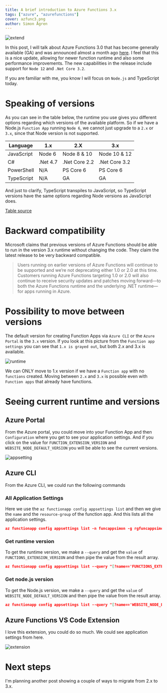```yaml
---
title: A brief introduction to Azure Functions 3.x
tags: ["azure", "azurefunctions"]
cover: azfunc3.png
author: Simon Ågren
---
```


![extend](./azfunc3.png)

In this post, I will talk about Azure Functions 3.0 that has become generally available (GA) and was announced almost a month ago [here](https://azure.microsoft.com/en-us/updates/azure-functions-runtime-30-is-now-available/). I feel that this is a nice update, allowing for newer function runtime and also some performance improvements. The new capabilities in the release include support for `Node 12` and `.Net Core 3.2`. 

If you are familiar with me, you know I will focus on `Node.js` and TypeScript today.

# Speaking of versions
As you can see in the table below, the runtime you use gives you different options regarding which versions of the available platform. So if we have a Node.js `Function App` running `Node 6`, we cannot just upgrade to a `2.x` or `3.x`, since that Node version is not supported.

| Language   | 1.x      | 2.X           | 3.x           |
|------------|----------|---------------|---------------|
| JavaScript | Node 6   | Node 8 & 10   | Node 10 & 12  |
| C#         | .Net 4.7 | .Net Core 2.2 | .Net Core 3.2 |
| PowerShell | N/A      | PS Core 6     | PS Core 6     |
| TypeScript | N/A      | GA            | GA            |

And just to clarify, TypeScript transpiles to JavaScript, so TypeScript versions have the same options regarding Node versions as JavaScript does.

[Table source](https://docs.microsoft.com/sv-se/azure/azure-functions/functions-versions#languages)

# Backward compatibility

Microsoft claims that previous versions of Azure Functions should be able to run in the version 3.x runtime without changing the code. They claim the latest release to be very backward compatible.

> Users running on earlier versions of Azure Functions will continue to be supported and we’re not deprecating either 1.0 or 2.0 at this time. Customers running Azure Functions targeting 1.0 or 2.0 will also continue to receive security updates and patches moving forward—to both the Azure Functions runtime and the underlying .NET runtime—for apps running in Azure. 


# Possibility to move between versions
The default version for creating Function Apps via `Azure CLI` or the `Azure Portal` is the `3.x` version. If you look at this picture from the `Function app settings` you can see that `1.x is grayed out`, but both 2.x and 3.x is available.

![runtime](./runtime2.png)

We can ONLY move to 1.x version if we have a `Function app` with no `functions` created. Moving between `2.x` and `3.x` is possible even with `Function apps` that already have functions.

# Seeing current runtime and versions

## Azure Portal
From the Azure portal, you could move into your Function App and then `Configuration` where you get to see your application settings. And if you click on the value for `FUNCTION_EXTENSION_VERSION` and `WEBSITE_NODE_DEFAULT_VERSION` you will be able to see the current versions. 

![appsetting](./appsetting.png)

## Azure CLI
From the Azure CLI, we could run the following commands

### All Application Settings
Here we use the `az functionapp config appsettings list` and then we give the `name` and the `resource-group` of the function app. And this lists all the application settings.

```json
az functionapp config appsettings list -n funcappsimon -g rgfuncappsimon
```

### Get runtime version
To get the runtime version, we make a `--query` and get the `value` of `FUNCTIONS_EXTENSION_VERSION` and then pipe the value from the result array.  

```json
az functionapp config appsettings list --query "[?name=='FUNCTIONS_EXTENSION_VERSION'].value | [0]" -n funcappsimon -g rgfuncappsimon
```

### Get node.js version
To get the Node.js version, we make a `--query` and get the `value` of `WEBSITE_NODE_DEFAULT_VERSION` and then pipe the value from the result array.

```json
az functionapp config appsettings list --query "[?name=='WEBSITE_NODE_DEFAULT_VERSION'].value | [0]" -n funcappsimon -g rgfuncappsimon
```

## Azure Functions VS Code Extension

I love this extension, you could do so much. We could see application settings from here.

![extension](./extension.png)

# Next steps
I'm planning another post showing a couple of ways to migrate from 2.x to 3.x. 